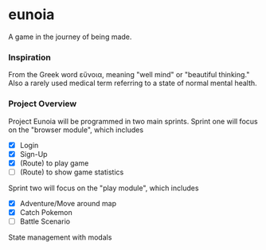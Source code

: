# eunoia

A game in the journey of being made.

### Inspiration

From the Greek word εὔνοια, meaning "well mind" or "beautiful thinking."
Also a rarely used medical term referring to a state of normal mental health.

### Project Overview

Project Eunoia will be programmed in two main sprints. Sprint one will focus on the "browser module", which includes

- [x] Login
- [x] Sign-Up
- [x] (Route) to play game
- [ ] (Route) to show game statistics

Sprint two will focus on the "play module", which includes

- [x] Adventure/Move around map
- [x] Catch Pokemon
- [ ] Battle Scenario

State management with modals
